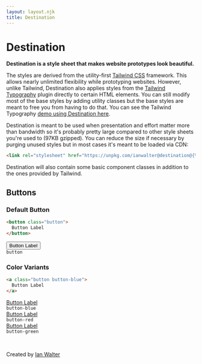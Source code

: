 ```yaml
---
layout: layout.njk
title: Destination
---
```


# Destination

**Destination is a style sheet that makes website prototypes look beautiful.**

The styles are derived from the utility-first [Tailwind CSS][twUrl] framework.
This allows nearly unlimited flexibility while prototyping websites. However,
unlike Tailwind, Destination also applies styles from the
[Tailwind Typography][ttUrl] plugin directly to certain HTML elements. You can
still modify most of the base styles by adding utility classes but the base
styles are meant to free you from having to do that. You can see the Tailwind
Typography [demo using Destination here](/demo).

[twUrl]: https://tailwindcss.com/
[ttUrl]: https://tailwindcss-typography.netlify.app/

Destination is meant to be used when presentation and effort matter more than
bandwidth so it's probably pretty large compared to other style sheets you're
used to (97KB gzipped). You can reduce the size if necessary by purging unused
styles but in most cases it's meant to be loaded via CDN:

```html
<link rel="stylesheet" href="https://unpkg.com/ianwalter@destination@{% meta 'version' %}/destination.css">
```

Destination will also contain some basic component classes in addition to the
ones provided by Tailwind.

## Buttons

### Default Button

```html
<button class="button">
  Button Label
</button>
```

<div class="w-48 md:w-56 text-center pt-2">
  <button class="button">
    Button Label
  </button>
  <div class="pt-2">
    <code>button</code>
  </div>
</div>

### Color Variants

```html
<a class="button button-blue">
  Button Label
</a>
```

<div class="grid grid-cols-3 gap-8 pt-2">
  <div class="col-span-3 md:col-span-1">
    <div class="w-48 md:w-56 text-center">
      <a href="#" class="button button-blue" role="button">
        Button Label
      </a>
      <div class="pt-2">
        <code>button-blue</code>
      </div>
    </div>
  </div>
  <div class="col-span-3 md:col-span-1">
    <div class="w-48 md:w-56 text-center">
      <a href="#" class="button button-red" role="button">
        Button Label
      </a>
      <div class="pt-2">
        <code>button-red</code>
      </div>
    </div>
  </div>
  <div class="col-span-3 md:col-span-1">
    <div class="w-48 md:w-56 text-center">
      <a href="#" class="button button-green" role="button">
        Button Label
      </a>
      <div class="pt-2">
        <code>button-green</code>
      </div>
    </div>
  </div>
</div>

&nbsp;

Created by [Ian Walter](https://ianwalter.dev)
